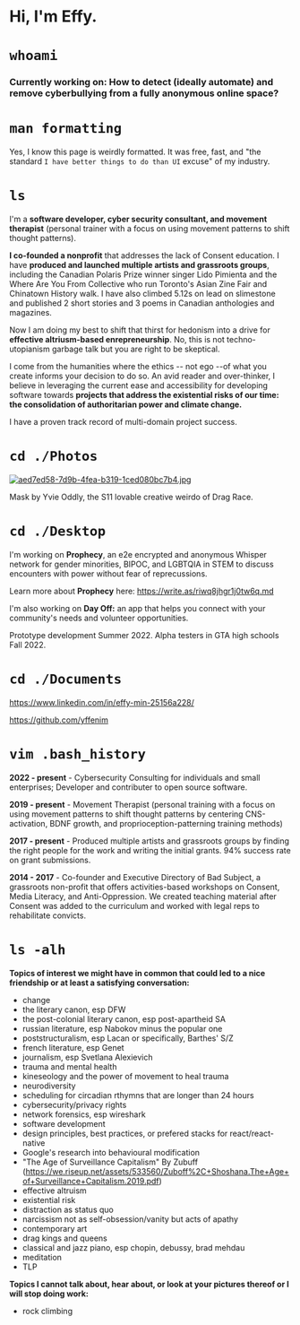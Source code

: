# Hi, I'm Effy.
 
 
# `whoami`

### Currently working on: How to detect (ideally automate) and remove cyberbullying from a fully anonymous online space?

# `man formatting`

Yes, I know this page is weirdly formatted. It was free, fast, and "the standard `I have better things to do than UI` excuse" of my industry.

# `ls` 

I'm a **software developer, cyber security consultant, and movement therapist** (personal trainer with a focus on using movement patterns to shift thought patterns). 

**I co-founded a nonprofit** that addresses the lack of Consent education. I have **produced and launched multiple artists and grassroots groups**, including the Canadian Polaris Prize winner singer Lido Pimienta and the Where Are You From Collective who run Toronto's Asian Zine Fair and Chinatown History walk. I have also climbed 5.12s on lead on slimestone and published 2 short stories and 3 poems in Canadian anthologies and magazines.

Now I am doing my best to shift that thirst for hedonism into a drive for **effective altriusm-based enrepreneurship**. No, this is not techno-utopianism garbage talk but you are right to be skeptical. 

I come from the humanities where the ethics -- not ego --of what you create informs your decision to do so. An avid reader and over-thinker, I believe in leveraging the current ease and accessibility for developing software towards **projects that address the existential risks of our time: the consolidation of authoritarian power and climate change.**

I have a proven track record of multi-domain project success.


# `cd ./Photos`

[![aed7ed58-7d9b-4fea-b319-1ced080bc7b4.jpg](https://i.postimg.cc/cCGGFs1j/aed7ed58-7d9b-4fea-b319-1ced080bc7b4.jpg)](https://postimg.cc/8J4Y5g6B)

Mask by Yvie Oddly, the S11 lovable creative weirdo of Drag Race.


# `cd ./Desktop`

I'm working on **Prophecy**, an e2e encrypted and anonymous Whisper network for gender minorities, BIPOC, and LGBTQIA in STEM to discuss encounters with power without fear of reprecussions. 

Learn more about **Prophecy** here: https://write.as/riwq8jhgr1j0tw6q.md


I'm also working on **Day Off:** an app that helps you connect with your community's needs and volunteer opportunities. 

Prototype development Summer 2022. Alpha testers in GTA high schools Fall 2022.


# `cd ./Documents`

https://www.linkedin.com/in/effy-min-25156a228/

https://github.com/yffenim


# `vim .bash_history`

**2022 - present** - Cybersecurity Consulting for individuals and small enterprises; Developer and contributer to open source software. 

**2019 - present** - Movement Therapist (personal training with a focus on using movement patterns to shift thought patterns by centering CNS-activation, BDNF growth, and proprioception-patterning training methods)

**2017 - present** - Produced multiple artists and grassroots groups by finding the right people for the work and writing the initial grants. 94% success rate on grant submissions.

**2014 - 2017** - Co-founder and Executive Directory of Bad Subject, a grassroots non-profit that offers activities-based workshops on Consent, Media Literacy, and Anti-Oppression. We created teaching material after Consent was added to the curriculum and worked with legal reps to rehabilitate convicts.


# `ls -alh`

**Topics of interest we might have in common that could led to a nice friendship or at least a satisfying conversation:**
- change
- the literary canon, esp DFW
- the post-colonial literary canon, esp post-apartheid SA
- russian literature, esp Nabokov minus the popular one
- poststructuralism, esp Lacan or specifically, Barthes' S/Z
- french literature, esp Genet
- journalism, esp Svetlana Alexievich
- trauma and mental health
- kineseology and the power of movement to heal trauma
- neurodiversity
- scheduling for circadian rthymns that are longer than 24 hours
- cybersecurity/privacy rights
- network forensics, esp wireshark
- software development
- design principles, best practices, or prefered stacks for react/react-native
- Google's research into behavioural modification
- "The Age of Surveillance Capitalism" By Zubuff (https://we.riseup.net/assets/533560/Zuboff%2C+Shoshana.The+Age+of+Surveillance+Capitalism.2019.pdf)
- effective altruism
- existential risk
- distraction as status quo
- narcissism not as self-obsession/vanity but acts of apathy
- contemporary art
- drag kings and queens
- classical and jazz piano, esp chopin, debussy, brad mehdau
- meditation
- TLP

**Topics I cannot talk about, hear about, or look at your pictures thereof or I will stop doing work:**
- rock climbing


